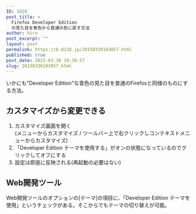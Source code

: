 ```yaml
---
ID: 1929
post_title: >
  Firefox Developer Edition
  の見た目を青色から普通の色に戻す方法
author: hiro
post_excerpt: ""
layout: post
permalink: https://b.0218.jp/20150330103057.html
published: true
post_date: 2015-03-30 10:30:57
slug: 20150330103057.html
---
```

いかにも"Developer Edition"な青色の見た目を普通のFirefoxと同様のものにする方法。
<!--more-->
<h2>カスタマイズから変更できる</h2>
<ol>
<li>カスタマイズ画面を開く</li>
(メニューからカスタマイズ / ツールバー上で右クリックしコンテキストメニューからカスタマイズ)
<li>「Developer Edition テーマを使用する」がオンの状態になっているのでクリックしてオフにする</li>
<li>設定は即座に反映される(再起動の必要はない)</li>
</ol>

<h2>Web開発ツール</h2>
Web開発ツールのオプションの[テーマ]の項目に、「Developer Edition テーマを使用」というチェックがある。そこからでもテーマの切り替えが可能。